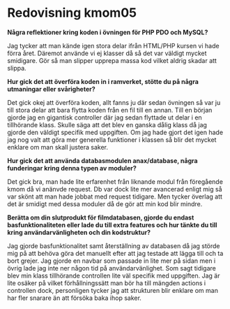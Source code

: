 ---
---
Redovisning kmom05
=========================

**Några reflektioner kring koden i övningen för PHP PDO och MySQL?**

Jag tycker att man kände igen stora delar ifrån HTML/PHP kursen vi hade förra året. Däremot använde vi ej klasser då så det var väldigt mycket smidigare. Gör så man slipper upprepa massa kod vilket aldrig skadar att slippa.

**Hur gick det att överföra koden in i ramverket, stötte du på några utmaningar eller svårigheter?**

Det gick okej att överföra koden, allt fanns ju där sedan övningen så var ju till stora delar att bara flytta koden från en fil till en annan. Till en början gjorde jag en gigantisk controller där jag sedan flyttade ut delar i en tillhörande klass. Skulle säga att det blev en ganska dålig klass då jag gjorde den väldigt specifik med uppgiften. Om jag hade gjort det igen hade jag nog valt att göra mer generella funktioner i klassen så blir det mycket enklare om man skall justera saker.

**Hur gick det att använda databasmodulen anax/database, några funderingar kring denna typen av moduler?**

Det gick bra, man hade lite erfarenhet från liknande modul från föregående kmom då vi anänvde request. Db var dock lite mer avancerad enligt mig så var skönt att man hade jobbat med request tidigare. Men tycker överlag att det är smidigt med dessa moduler då de gör att min kod blir mindre.

**Berätta om din slutprodukt för filmdatabasen, gjorde du endast basfunktionaliteten eller lade du till extra features och hur tänkte du till kring användarvänligheten och din kodstruktur?**

Jag gjorde basfunktionalitet samt återställning av databasen då jag störde mig på att behöva göra det manuellt efter att jag testade att lägga till och ta bort grejer. Jag gjorde en navbar som passade in lite mer på sidan men i övrig lade jag inte ner någon tid på användarvänlighet. Som sagt tidigare blev min klass tillhörande controllen lite väl specifik med uppgiften. Jag är lite osäker på vilket förhållningssätt man bör ha till mängden actions i controllen dock, personligen tycker jag att strukturen blir enklare om man har fler snarare än att försöka baka ihop saker.


